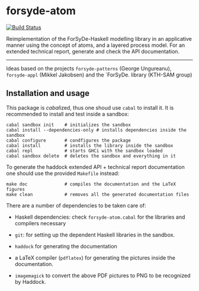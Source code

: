 forsyde-atom
============

[![Build Status](https://travis-ci.org/forsyde/forsyde-atom.svg?branch=master)](https://travis-ci.org/forsyde/forsyde-atom)

Reimplementation of the ForSyDe-Haskell modelling library in an
applicative manner using the concept of atoms, and a layered process
model. For an extended technical report, generate and check the API
documentation.

---- 

Ideas based on the projects `forsyde-patterns` (George
Ungureanu), `forsyde-appl` (Mikkel Jakobsen) and the `ForSyDe. library
(KTH-SAM group)


Installation and usage
----------------------

This package is *cabal*ized, thus one shoud use `cabal` to install
it. It is recommended to install and test inside a sandbox:

    cabal sandbox init    # initializes the sandbox
    cabal install --dependencies-only # installs dependencies inside the sandbox
    cabal configure       # condfigures the package
    cabal install         # installs the library inside the sandbox
    cabal repl            # starts GHCi with the sandbox loaded
    cabal sandbox delete  # deletes the sandbox and everything in it

To generate the haddock extended API + technical report documentation
one should use the provided `Makefile` instead:

    make doc              # compiles the documentation and the LaTeX figures
    make clean            # removes all the generated documentation files
    
There are a number of dependencies to be taken care of:

 * Haskell dependencies: check `forsyde-atom.cabal` for the libraries
   and compilers necessary

 * `git`: for setting up the dependent Haskell libraries in the sandbox.

 * `haddock` for generating the documentation

 * a LaTeX compiler (`pdflatex`) for generating the pictures inside
   the documentation.

 * `imagemagick` to convert the above PDF pictures to PNG to be
   recognized by Haddock.
